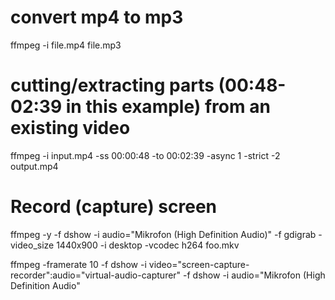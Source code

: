 # convert mp4 to mp3
ffmpeg -i file.mp4 file.mp3

# cutting/extracting parts (00:48-02:39 in this example) from an existing video
ffmpeg -i input.mp4 -ss 00:00:48 -to 00:02:39 -async 1 -strict -2 output.mp4

# Record (capture) screen
ffmpeg -y -f dshow -i audio="Mikrofon (High Definition Audio)" -f gdigrab -video_size 1440x900 -i desktop -vcodec h264 foo.mkv


ffmpeg -framerate 10 -f dshow -i video="screen-capture-recorder":audio="virtual-audio-capturer" -f dshow -i audio="Mikrofon (High Definition Audio" 


